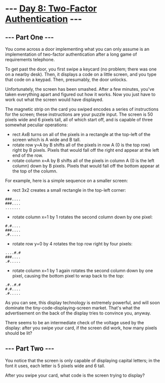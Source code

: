 ﻿--- [Day 8: Two-Factor Authentication](https://adventofcode.com/2016/day/8) ---
========================================
--- Part One ---
----------------
You come across a door implementing what you can only assume is an implementation of two-factor authentication after a long game of requirements telephone.

To get past the door, you first swipe a keycard (no problem; there was one on a nearby desk). Then, it displays a code on a little screen, and you type that code on a keypad. Then, presumably, the door unlocks.

Unfortunately, the screen has been smashed. After a few minutes, you've taken everything apart and figured out how it works. Now you just have to work out what the screen would have displayed.

The magnetic strip on the card you swiped encodes a series of instructions for the screen; these instructions are your puzzle input. The screen is 50 pixels wide and 6 pixels tall, all of which start off, and is capable of three somewhat peculiar operations:

- rect AxB turns on all of the pixels in a rectangle at the top-left of the screen which is A wide and B tall.
- rotate row y=A by B shifts all of the pixels in row A (0 is the top row) right by B pixels. Pixels that would fall off the right end appear at the left end of the row.
- rotate column x=A by B shifts all of the pixels in column A (0 is the left column) down by B pixels. Pixels that would fall off the bottom appear at the top of the column.

For example, here is a simple sequence on a smaller screen:

- rect 3x2 creates a small rectangle in the top-left corner:
```
###....
###....
.......
```
- rotate column x=1 by 1 rotates the second column down by one pixel:
```
#.#....
###....
.#.....
```
- rotate row y=0 by 4 rotates the top row right by four pixels:
```
....#.#
###....
.#.....
```
- rotate column x=1 by 1 again rotates the second column down by one pixel, causing the bottom pixel to wrap back to the top:
```
.#..#.#
#.#....
.#.....
```
As you can see, this display technology is extremely powerful, and will soon dominate the tiny-code-displaying-screen market. That's what the advertisement on the back of the display tries to convince you, anyway.

There seems to be an intermediate check of the voltage used by the display: after you swipe your card, if the screen did work, how many pixels should be lit?

--- Part Two ---
----------------
You notice that the screen is only capable of displaying capital letters; in the font it uses, each letter is 5 pixels wide and 6 tall.

After you swipe your card, what code is the screen trying to display?